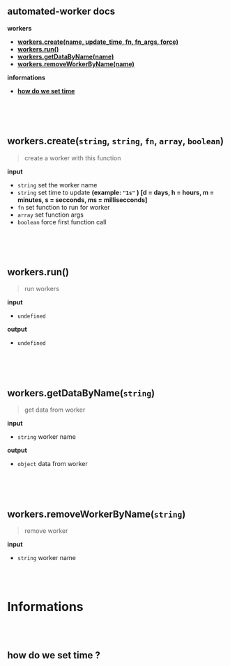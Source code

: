 ## automated-worker docs

**workers**
+ **[workers.create(name, update_time, fn, fn_args, force)](#workerscreatename-update_time-fn-fn_args-force)**
+ **[workers.run()](#workersrun)**
+ **[workers.getDataByName(name)](#workersgetdatabynamename)**
+ **[workers.removeWorkerByName(name)](#workersremoveworkerbynamename)**

**informations**
+ **[how do we set time](#how-do-we-set-time-)**


<br>
<br>
<br>


## workers.create(`string`, `string`, `fn`, `array`, `boolean`)
> create a worker with this function

**input**
+ `string`  set the worker name
+ `string`  set time to update **(example: `"1s"` )** __[d = days, h = hours, m = minutes, s = secconds, ms = millisecconds]__
+ `fn`      set function to run for worker
+ `array`   set function args
+ `boolean` force first function call


<br>
<br>
<br>


## workers.run()
> run workers

**input**
+ `undefined`

**output**
+ `undefined`


<br>
<br>
<br>


## workers.getDataByName(`string`)
> get data from worker

**input**
+ `string`  worker name

**output**
+ `object`  data from worker


<br>
<br>
<br>


## workers.removeWorkerByName(`string`)
> remove worker

**input**
+ `string`  worker name


<br>
<br>

# Informations

<br>
<br>


## how do we set time ?